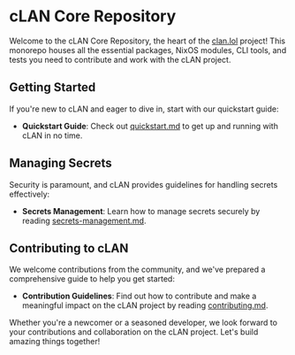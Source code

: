 # cLAN Core Repository

Welcome to the cLAN Core Repository, the heart of the [clan.lol](https://clan.lol/) project! This monorepo houses all the essential packages, NixOS modules, CLI tools, and tests you need to contribute and work with the cLAN project.

## Getting Started

If you're new to cLAN and eager to dive in, start with our quickstart guide:

- **Quickstart Guide**: Check out [quickstart.md](docs/admin/quickstart.md) to get up and running with cLAN in no time.

## Managing Secrets

Security is paramount, and cLAN provides guidelines for handling secrets effectively:

- **Secrets Management**: Learn how to manage secrets securely by reading [secrets-management.md](docs/admin/secrets-management.md).

## Contributing to cLAN

We welcome contributions from the community, and we've prepared a comprehensive guide to help you get started:

- **Contribution Guidelines**: Find out how to contribute and make a meaningful impact on the cLAN project by reading [contributing.md](docs/contributing/contributing.md).

Whether you're a newcomer or a seasoned developer, we look forward to your contributions and collaboration on the cLAN project. Let's build amazing things together!
